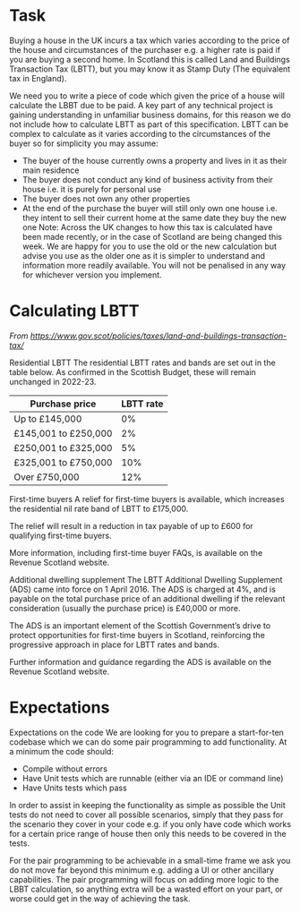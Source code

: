 # Task 
Buying a house in the UK incurs a tax which varies according to the price of the house and circumstances of the purchaser e.g. a higher rate is paid if you are buying a second home. In Scotland this is called Land and Buildings Transaction Tax (LBTT), but you may know it as Stamp Duty (The equivalent tax in England). 
 
We need you to write a piece of code which given the price of a house will calculate the LBBT due to be paid. A key part of any technical project is gaining understanding in unfamiliar business domains, for this reason we do not include how to calculate LBTT as part of this specification. LBTT can be complex to calculate as it varies according to the circumstances of the buyer so for simplicity you may assume: 
* The buyer of the house currently owns a property and lives in it as their main residence 
* The buyer does not conduct any kind of business activity from their house i.e. it is purely for personal use 
* The buyer does not own any other properties 
* At the end of the purchase the buyer will still only own one house i.e. they intent to sell their current home at the same date they buy the new one 
Note: Across the UK changes to how this tax is calculated have been made recently, or in the case of Scotland are being changed this week. We are happy for you to use the old or the new calculation but advise you use as the older one as it is simpler to understand and information more readily available. You will not be penalised in any way for whichever version you implement. 

# Calculating LBTT
_From https://www.gov.scot/policies/taxes/land-and-buildings-transaction-tax/_

Residential LBTT
The residential LBTT rates and bands are set out in the table below. As confirmed in the Scottish Budget, these will remain unchanged in 2022-23.

| Purchase price       | LBTT rate |
|----------------------|-----------|
| Up to £145,000       | 0%        |
| £145,001 to £250,000 | 2%        |
| £250,001 to £325,000 | 5%        |
| £325,001 to £750,000 | 10%       |
| Over £750,000        | 12%       |

First-time buyers
A relief for first-time buyers is available, which increases the residential nil rate band of LBTT to £175,000.

The relief will result in a reduction in tax payable of up to £600 for qualifying first-time buyers.

More information, including first-time buyer FAQs, is available on the Revenue Scotland website.

Additional dwelling supplement
The LBTT Additional Dwelling Supplement (ADS) came into force on 1 April 2016. The ADS is charged at 4%, and is payable on the total purchase price of an additional dwelling if the relevant consideration (usually the purchase price) is £40,000 or more.

The ADS is an important element of the Scottish Government’s drive to protect opportunities for first-time buyers in Scotland, reinforcing the progressive approach in place for LBTT rates and bands.

Further information and guidance regarding the ADS is available on the Revenue Scotland website.

# Expectations
Expectations on the code 
We are looking for you to prepare a start-for-ten codebase which we can do some pair programming to add functionality. At a minimum the code should: 
* Compile without errors 
* Have Unit tests which are runnable (either via an IDE or command line) 
* Have Units tests which pass 

In order to assist in keeping the functionality as simple as possible the Unit tests do not need to cover all possible scenarios, simply that they pass for the scenario they cover in your code e.g. if you only have code which works for a certain price range of house then only this needs to be covered in the tests.

For the pair programming to be achievable in a small-time frame we ask you do not move far beyond this minimum e.g. adding a UI or other ancillary capabilities. The pair programming will focus on adding more logic to the LBBT calculation, so anything extra will be a wasted effort on your part, or worse could get in the way of achieving the task. 
